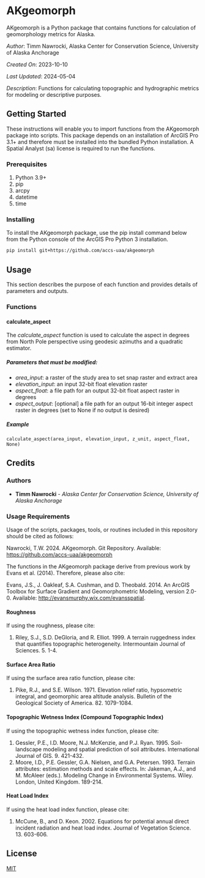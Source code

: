 # AKgeomorph

AKgeomorph is a Python package that contains functions for calculation of geomorphology metrics for Alaska.

*Author*: Timm Nawrocki, Alaska Center for Conservation Science, University of Alaska Anchorage

*Created On*: 2023-10-10

*Last Updated*: 2024-05-04

*Description*: Functions for calculating topographic and hydrographic metrics for modeling or descriptive purposes.

## Getting Started
These instructions will enable you to import functions from the AKgeomorph package into scripts. This package depends on an installation of ArcGIS Pro 3.1+ and therefore must be installed into the bundled Python installation. A Spatial Analyst (sa) license is required to run the functions.

### Prerequisites

1. Python 3.9+
2. pip
3. arcpy
4. datetime
8. time

### Installing

To install the AKgeomorph package, use the pip install command below from the Python console of the ArcGIS Pro Python 3 installation.

```bash
pip install git+https://github.com/accs-uaa/akgeomorph
```

## Usage
This section describes the purpose of each function and provides details of parameters and outputs.

### Functions

#### calculate_aspect

The *calculate_aspect* function is used to calculate the aspect in degrees from North Pole perspective using geodesic azimuths and a quadratic estimator. 

##### **Parameters that must be modified:**

* *area_input*: a raster of the study area to set snap raster and extract area
* *elevation_input*: an input 32-bit float elevation raster
* *aspect_float*: a file path for an output 32-bit float aspect raster in degrees
* *aspect_output*: [optional] a file path for an output 16-bit integer aspect raster in degrees (set to None if no output is desired)

##### Example

```
calculate_aspect(area_input, elevation_input, z_unit, aspect_float, None)
```

## Credits

### Authors

* **Timm Nawrocki** - *Alaska Center for Conservation Science, University of Alaska Anchorage*

### Usage Requirements

Usage of the scripts, packages, tools, or routines included in this repository should be cited as follows:

Nawrocki, T.W. 2024. AKgeomorph. Git Repository. Available: https://github.com/accs-uaa/akgeomorph

The functions in the AKgeomorph package derive from previous work by Evans et al. (2014). Therefore, please also cite:

Evans, J.S., J. Oakleaf, S.A. Cushman, and D. Theobald. 2014. An ArcGIS Toolbox for Surface Gradient and Geomorphometric Modeling, version 2.0-0. Available: http://evansmurphy.wix.com/evansspatial.

#### Roughness

If using the roughness, please cite:

1. Riley, S.J., S.D. DeGloria, and R. Elliot. 1999. A terrain ruggedness index that quantifies topographic heterogeneity. Intermountain Journal of Sciences. 5. 1-4.

#### Surface Area Ratio

If using the surface area ratio function, please cite:

1. Pike, R.J., and S.E. Wilson. 1971. Elevation relief ratio, hypsometric integral, and geomorphic area altitude analysis. Bulletin of the Geological Society of America. 82. 1079-1084.

#### Topographic Wetness Index (Compound Topographic Index)

If using the topographic wetness index function, please cite:

1. Gessler, P.E., I.D. Moore, N.J. McKenzie, and P.J. Ryan. 1995. Soil-landscape modeling and spatial prediction of soil attributes. International Journal of GIS. 9. 421-432.
2. Moore, I.D., P.E. Gessler, G.A. Nielsen, and G.A. Petersen. 1993. Terrain attributes: estimation methods and scale effects. In: Jakeman, A.J., and M. McAleer (eds.). Modeling Change in Environmental Systems. Wiley. London, United Kingdom. 189-214.

#### Heat Load Index

If using the heat load index function, please cite:

1. McCune, B., and D. Keon. 2002. Equations for potential annual direct incident radiation and heat load index. Journal of Vegetation Science. 13. 603-606.

## License
[MIT](https://choosealicense.com/licenses/mit/)

